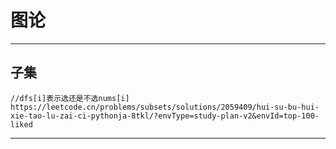 # **图论**
***
## **子集**
```
//dfs[i]表示选还是不选nums[i]
https://leetcode.cn/problems/subsets/solutions/2059409/hui-su-bu-hui-xie-tao-lu-zai-ci-pythonja-8tkl/?envType=study-plan-v2&envId=top-100-liked
```
***
##